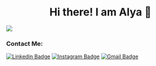<!--Open-->
<h1 align="center"> Hi there! I am Alya 👋 </h1>

<!--line-->
<a href=""><img src="https://user-images.githubusercontent.com/73097560/115834477-dbab4500-a447-11eb-908a-139a6edaec5c.gif"></a>

### Contact Me:
[![Linkedin Badge](https://img.shields.io/badge/-alyarusyda-red?style=flat-square&logo=Linkedin&logoColor=white&link=https://www.linkedin.com/in/alya-rusyda-maharistya/)](https://www.linkedin.com/in/alya-rusyda-maharistya/) 
[![Instagram Badge](https://img.shields.io/badge/-alyarusyda_-purple?style=flat-square&logo=instagram&logoColor=white&link=https://instagram.com/alyarusyda_/)](https://instagram.com/alyarusyda_) 
[![Gmail Badge](https://img.shields.io/badge/-alyarusyda31@gmail.com-c14438?style=flat-square&logo=Gmail&logoColor=white&link=mailto:alyarusyda31@gmail.com)](mailto:alyarusyda31@gmail.com)
